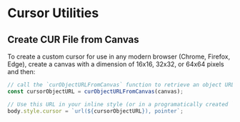 # Cursor Utilities

## Create CUR File from Canvas

To create a custom cursor for use in any modern browser (Chrome, Firefox, Edge), create a canvas with a dimension of 16x16, 32x32, or 64x64 pixels and then:

```ts
// call the `curObjectURLFromCanvas` function to retrieve an object URL pointing to a `CUR` file containing the canvas' image
const cursorObjectURL = curObjectURLFromCanvas(canvas);

// Use this URL in your inline style (or in a programatically created `StyleSheet`)
body.style.cursor = `url(${cursorObjectURL}), pointer`;
```
